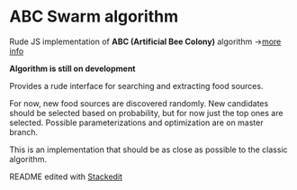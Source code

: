 # ABC Swarm algorithm

Rude JS implementation of **ABC (Artificial Bee Colony)** algorithm ->[more info](https://en.wikipedia.org/wiki/Artificial_bee_colony_algorithm)

**Algorithm is still on development**


Provides a rude interface for searching and extracting food sources.

For now, new food sources are discovered randomly.
New candidates should be selected based on probability, but for now just the top ones are selected. 
Possible parameterizations and optimization are on master branch.

This is an implementation that should be as close as possible to the classic algorithm.


README edited with [Stackedit](https://stackedit.io)
<!--stackedit_data:
eyJoaXN0b3J5IjpbOTU1NzU0OTEwLC0yNzI2MDI0ODYsODQwOD
QwMDYyLDUwNzgwMDE5MiwtMTU1MzA5NTQ1NSwtOTg3NDk3Njk1
XX0=
-->
